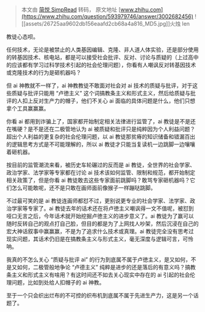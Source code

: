 > 本文由 [简悦 SimpRead](http://ksria.com/simpread/) 转码， 原文地址 [www.zhihu.com](https://www.zhihu.com/question/593979746/answer/3002682456) ![[assets/26725aa9602db156eaafd2cb68a4a816_MD5.jpg]]火烛 len

教徒心态呗。

任何技术，无论是被禁止的人类基因编辑、克隆、非人道人体实验，还是部分使用的转基因技术、核电站，都是可以接受社会批评、反对、讨论与质疑的（上过高中的应该都有学习过科学技术引起的社会伦理问题），你看有人嘲讽反对转基因技术或克隆技术的行为是砸机器吗？

但 ai 神教就不一样了，ai 神教教徒不敢面对社会对 ai 技术的质疑与批评，对于这些质疑与批评只能用 “卢徳主义” 这个词搞教条主义和形式主义，然后给质疑与批评的人扣上反对生产力的帽子，他们不关心 ai 面临的具体问题是什么，他们只想拿个工具赢赢赢。

你看 ai 都用到诈骗上了，国家都开始制定相关法律进行监管了，ai 教徒是不是还在嘴硬？是不是还在二极管地认为 ai 被质疑和批评只是纯粹因为个人利益问题？超出个人利益的更复杂的社会伦理问题，以 ai 教徒那贫瘠的知识储备和错漏百出的逻辑思考方式是不可能理解的，所以 ai 教徒才只能当复读机一边跳脚一边嚷嚷着砸机器。

按目前的监管潮流来看，被历史车轮碾过的反而是 ai 教徒，全世界的社会学家、政治学家、法学家等专家都在讨论 ai 技术该如何监管、限制和规范，都开始制定相关政策了，但是你看 ai 教徒敢去这些专家面前跳脚吗？敢骂专家砸机器吗？它们怎么可能敢呢，还不是只敢在画师面前像猴子一样蹦哒跳脚。

不过最可笑的是 ai 教徒连画师都怼不过，更别说更专业的社会学家、法学家、政治学家等专家了。ai 教徒去年的话术还在将卢徳主义嘲讽得一文不值呢，被怼到哑口无言之后，今年话术就开始挖掘卢徳主义的进步意义了。ai 教徒为了赢可以随时反转自己的观点打自己脸，但目的都是为了上网找人吵架，然后沉浸在自己的宏大神话叙事中赢赢赢，不是为了追求什么技术或真理。ai 教徒完全没有思考过现实问题，其话术仍旧是在搞教条主义与形式主义，毫无深度与逻辑可言，可怜呐。

我真的不怎么关心 “质疑与批评 ai” 的行为到底属不属于卢徳主义，是又如何，不是又如何，二极管般地争论 “卢德主义” 纯粹是进步的还是落后的有意义吗？搞教条主义和形式主义有啥用？有这时间还不如去关心现实中存在的 ai 引起的社会伦理问题，比如到处给人扣帽子的 ai 神教。

至于一个只会织出烂布的不可控的织布机到底属不属于先进生产力，这是另一个话题了。